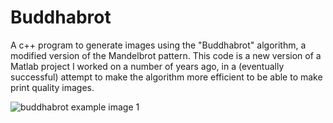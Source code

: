 # Buddhabrot
A c++ program to generate images using the "Buddhabrot" algorithm, a modified version of the Mandelbrot pattern. This code is a new version of a Matlab project I worked on a number of years ago, in a (eventually successful) attempt to make the algorithm more efficient to be able to make print quality images.

![buddhabrot example image 1](https://drive.google.com/uc?id=1jcC3kA3R_eKnWwrNR2cjmW8g3F8nAbs5)
